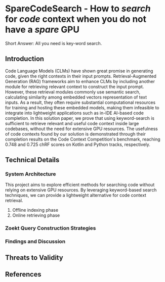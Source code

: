 
# SpareCodeSearch - How to *search* for *code* context when you do not have a *spare* GPU

Short Answer: All you need is key-word search.

## Introduction
Code Language Models (CLMs) have shown great promise in generating code, given the right contexts in their input prompts. Retrieval-Augmented Generation (RAG) frameworks aim to enhance CLMs by including another module for retrieving relevant context to construct the input prompt.  However, these retrieval modules commonly use semantic search, calculating similarity among embedded vectors representation of text inputs. As a result, they often require substantial computational resources for training and hosting these embedded models, making them infeasible to integrate into lightweight applications such as in-IDE AI-based code completion. In this solution paper, we prove that using keyword-search is sufficient to retrieve relevant and useful code context inside large codebases, without the need for extensive GPU resources. The usefulness of code contexts found by our solution is demonstrated through their completion results on the Code Context Competition's benchmark, reaching 0.748 and 0.725 chRF scores on Kotlin and Python tracks, respectively.
## Technical Details
### System Architecture
This project aims to explore efficient methods for searching code without relying on extensive GPU resources. By leveraging keyword-based search techniques, we can provide a lightweight alternative for code context retrieval.
1. Offline indexing phase
2. Online retrieving phase
### Zoekt Query Construction Strategies



### Findings and Discussion


## Threats to Validity

## References